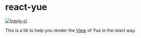 # react-yue

[![travis-ci](https://travis-ci.org/oyyd/react-yue.svg?branch=dev)](https://travis-ci.org/oyyd/react-yue)

This is a lib to help you render the [View](http://libyue.com/docs/latest/js/api/view.html) of Yue in the react way.
